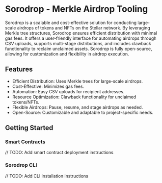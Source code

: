 # Sorodrop - Merkle Airdrop Tooling

Sorodrop is a scalable and cost-effective solution for conducting large-scale airdrops of tokens and NFTs on the Stellar network. By leveraging Merkle tree structures, Sorodrop ensures efficient distribution with minimal gas fees. It offers a user-friendly interface for automating airdrops through CSV uploads, supports multi-stage distributions, and includes clawback functionality to reclaim unclaimed assets. Sorodrop is fully open-source, allowing for customization and flexibility in airdrop execution.

## Features
- Efficient Distribution: Uses Merkle trees for large-scale airdrops.
- Cost-Effective: Minimizes gas fees.
- Automation: Easy CSV uploads for recipient addresses.
- Resource Optimization: Clawback functionality for unclaimed tokens/NFTs.
- Flexible Airdrops: Pause, resume, and stage airdrops as needed.
- Open-Source: Customizable and adaptable to project-specific needs.

## Getting Started

### Smart Contracts

// TODO: Add smart contract deployment instructions

### Sorodrop CLI

// TODO: Add CLI installation instructions
